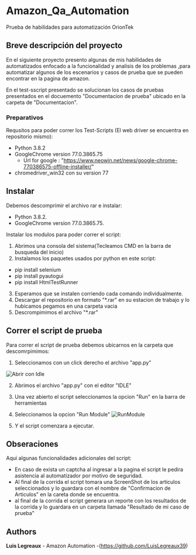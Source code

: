# Amazon_Qa_Automation
Prueba de habilidades para automatización OrionTek

## Breve descripción del proyecto

En el siguiente proyecto presento algunas de mis habilidades de automatizados enfocado a la funcionalidad y analisis de los problemas ,para automatizar algunos de los escenarios y casos de prueba que se pueden encontrar en la pagina de amazon.

En el test-sscript presentado se solucionan los casos de pruebas presentados en el docuemento "Documentacion de prueba" ubicado en la carpeta de "Documentacion".

### Preparativos

Requsitos para poder correr los Test-Scripts (El web driver se encuentra en repositorio mismo):
  - Python 3.8.2
  - GoogleChrome version 77.0.3865.75
    - Url for google : "https://www.neowin.net/news/google-chrome-770386575-offline-installer/" 
  - chromedriver_win32 con su version  77
  
## Instalar
Debemos descomprimir el archivo rar e instalar:

- Python 3.8.2.
- GoogleChrome version 77.0.3865.75.

Instalar los modulos para poder correr el script:
1. Abrimos una consola del sistema(Tecleamos CMD en la barra de busqueda del inicio)
2. Instalamos los paquetes usados por python en este script:
  - pip install selenium
  - pip install pyautogui
  - pip install HtmlTestRunner
3. Esperamos que se instalen corriendo cada comando individualmente.
4. Descargar el repositorio en formato "*.rar" en su estacion de trabajo y lo hubicamos pegamos en una carpeta vacia
5. Descrompimimos el archivo "*.rar"

## Correr el script de prueba

Para correr el script de prueba debemos ubicarnos en la carpeta que descomrpimimos:
1. Seleccionamos con un click derecho el archivo "app.py"

![Abrir con Idle](https://user-images.githubusercontent.com/59577641/83972364-03e98e00-a8e0-11ea-8ff3-14b241f75c45.PNG)

2. Abrimos el archivo "app.py" con el editor "IDLE"
3. Una vez abierto el script seleccionamos la opcion "Run" en la barra de herramientas
4. Seleccionamos la opcion "Run Module"
![RunModule](https://user-images.githubusercontent.com/59577641/83972367-0e0b8c80-a8e0-11ea-94e7-90952e7222e1.PNG)

5. Y el script comenzara a ejecutar.

## Obseraciones
Aqui algunas funcionalidades adicionales del script:

- En caso de exista un captcha al ingresar a la pagina el script le pedira asistencia al automatizador por motivo de seguridad.
- Al final de la corrida el script tomara una ScreenShot de los articulos seleccionados y lo guardara con el nombre de "Confirmacion de Articulos" en la careta donde se encuentra.
- al final de la corrida el script generara un reporte con los resultados de la corrida y lo guardara en un carpeta llamada "Resultado de mi caso de prueba"



## Authors

**Luis Legreaux** - Amazon Automation -(https://github.com/LuisLegreaux39)

